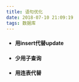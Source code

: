 ```yaml
---
title: 语句优化
date: 2018-07-10 21:09:19
tags: 数据库
---
```

- #### 用insert代替update
- #### 少用子查询
- #### 用连表代替

